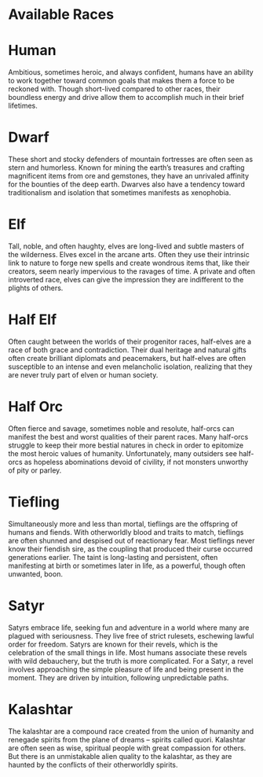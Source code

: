 # Available Races

# Human

Ambitious, sometimes heroic, and always confident, humans have an ability to work together toward common goals that makes them a force to be reckoned with. Though short-lived compared to other races, their boundless energy and drive allow them to accomplish much in their brief lifetimes.

# Dwarf

These short and stocky defenders of mountain fortresses are often seen as stern and humorless. Known for mining the earth’s treasures and crafting magnificent items from ore and gemstones, they have an unrivaled affinity for the bounties of the deep earth. Dwarves also have a tendency toward traditionalism and isolation that sometimes manifests as xenophobia.

# Elf

Tall, noble, and often haughty, elves are long-lived and subtle masters of the wilderness. Elves excel in the arcane arts. Often they use their intrinsic link to nature to forge new spells and create wondrous items that, like their creators, seem nearly impervious to the ravages of time. A private and often introverted race, elves can give the impression they are indifferent to the plights of others.

# Half Elf

Often caught between the worlds of their progenitor races, half-elves are a race of both grace and contradiction. Their dual heritage and natural gifts often create brilliant diplomats and peacemakers, but half-elves are often susceptible to an intense and even melancholic isolation, realizing that they are never truly part of elven or human society.

# Half Orc

Often fierce and savage, sometimes noble and resolute, half-orcs can manifest the best and worst qualities of their parent races. Many half-orcs struggle to keep their more bestial natures in check in order to epitomize the most heroic values of humanity. Unfortunately, many outsiders see half-orcs as hopeless abominations devoid of civility, if not monsters unworthy of pity or parley.

# Tiefling

Simultaneously more and less than mortal, tieflings are the offspring of humans and fiends. With otherworldly blood and traits to match, tieflings are often shunned and despised out of reactionary fear. Most tieflings never know their fiendish sire, as the coupling that produced their curse occurred generations earlier. The taint is long-lasting and persistent, often manifesting at birth or sometimes later in life, as a powerful, though often unwanted, boon.

# Satyr

Satyrs embrace life, seeking fun and adventure in a world where many are plagued with seriousness. They live free of strict rulesets, eschewing lawful order for freedom.
Satyrs are known for their revels, which is the celebration of the small things in life. Most humans associate these revels with wild debauchery, but the truth is more complicated. For a Satyr, a revel involves approaching the simple pleasure of life and being present in the moment. They are driven by intuition, following unpredictable paths.

# Kalashtar

The kalashtar are a compound race created from the union of humanity and renegade spirits from the plane of dreams – spirits called quori. Kalashtar are often seen as wise, spiritual people with great compassion for others. But there is an unmistakable alien quality to the kalashtar, as they are haunted by the conflicts of their otherworldly spirits.

